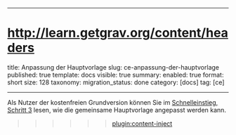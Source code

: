---
# http://learn.getgrav.org/content/headers
title: Anpassung der Hauptvorlage
slug: ce-anpassung-der-hauptvorlage
published: true
template: docs
visible: true
summary:
    enabled: true
    format: short
    size: 128
taxonomy:
    migration_status: done
    category: [docs]
    tag: [ce]
    
-------------



Als Nutzer der kostenfreien Grundversion können Sie im
[Schnelleinstieg, Schritt 3](/dokumentation/grundlagen/schnelleinstieg#schritt-3-gestalten-sie-die-vorlagen-nach-ihren-wunschen) lesen, wie die gemeinsame Hauptvorlage angepasst werden kann.

>>>>>>[plugin:content-inject](/content_blocks/pro_template_manager)